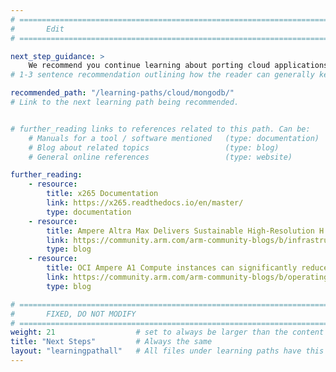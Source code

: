 ```yaml
---
# ================================================================================
#       Edit
# ================================================================================

next_step_guidance: >
    We recommend you continue learning about porting cloud applications to the Arm architecture for increased performance and cost savings. The learning path on MongoDB is a great next step.
# 1-3 sentence recommendation outlining how the reader can generally keep learning about these topics, and a specific explanation of why the next step is being recommended.

recommended_path: "/learning-paths/cloud/mongodb/"
# Link to the next learning path being recommended.


# further_reading links to references related to this path. Can be:
    # Manuals for a tool / software mentioned   (type: documentation)
    # Blog about related topics                 (type: blog)
    # General online references                 (type: website) 

further_reading:
    - resource:
        title: x265 Documentation
        link: https://x265.readthedocs.io/en/master/
        type: documentation
    - resource:
        title: Ampere Altra Max Delivers Sustainable High-Resolution H.265 Encoding
        link: https://community.arm.com/arm-community-blogs/b/infrastructure-solutions-blog/posts/ampere-altra-max-delivers-sustainable-high-resolution-h-265-video-encoding-without-compromise
        type: blog
    - resource:
        title: OCI Ampere A1 Compute instances can significantly reduce video encoding costs versus modern CPUs
        link: https://community.arm.com/arm-community-blogs/b/operating-systems-blog/posts/oracle-cloud-infrastructure-arm-based-a1
        type: blog

# ================================================================================
#       FIXED, DO NOT MODIFY
# ================================================================================
weight: 21                  # set to always be larger than the content in this path, and one more than 'review'
title: "Next Steps"         # Always the same
layout: "learningpathall"   # All files under learning paths have this same wrapper
---
```

